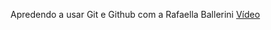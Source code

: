 
Apredendo a usar Git e Github com a Rafaella Ballerini [Vídeo](https://www.youtube.com/watch?v=UBAX-13g8OM&t=130s)
